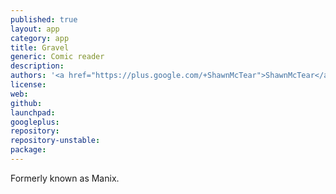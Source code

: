 ```yaml
---
published: true
layout: app
category: app
title: Gravel
generic: Comic reader
description: 
authors: '<a href="https://plus.google.com/+ShawnMcTear">ShawnMcTear</a>'
license:
web:
github:
launchpad:
googleplus:
repository:
repository-unstable:
package:
---
```


Formerly known as Manix.